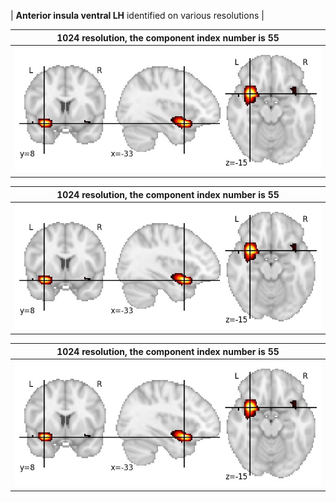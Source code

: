 


| **Anterior insula ventral LH** identified on various resolutions |

| 1024 resolution, the component index number is 55|  
|:---:|  
| ![Component 1024](../1024/final/55.jpg "From component 1024: Anterior insula ventral LH") |

| 1024 resolution, the component index number is 55|  
|:---:|  
| ![Component 1024](../1024/final/55.jpg "From component 1024: Anterior insula ventral LH") |

| 1024 resolution, the component index number is 55|  
|:---:|  
| ![Component 1024](../1024/final/55.jpg "From component 1024: Anterior insula ventral LH") |